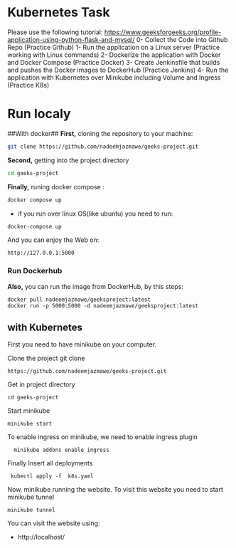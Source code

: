 # Kubernetes Task
Please use the following tutorial:
https://www.geeksforgeeks.org/profile-application-using-python-flask-and-mysql/
0- Collect the Code into Github Repo (Practice Github)
1- Run the application on a Linux server (Practice working with Linux commands)
2- Dockerize the application with Docker and Docker Compose (Practice Docker)
3- Create Jenkinsfile that builds and pushes the Docker images to DockerHub (Practice
Jenkins)
4- Run the application with Kubernetes over Minikube including Volume and Ingress (Practice
K8s)


# Run localy ##

##With docker##
**First,** cloning the repository to your machine:
```bash
git clone https://github.com/nadeemjazmawe/geeks-project.git
```

**Second,** getting into the project directory
```bash
cd geeks-project
```

**Finally,** runing docker compose :
```bash
docker compose up
```
* if you run over linux OS(like ubuntu) you need to run:
```bash
docker-compose up
```

And you can enjoy the Web on:
``` 
http://127.0.0.1:5000
```


### Run Dockerhub ###

**Also,** you can run the image from DockerHub, by this steps:
```
docker pull nadeemjazmawe/geeksproject:latest
docker run -p 5000:5000 -d nadeemjazmawe/geeksproject:latest
```

## with Kubernetes #
First you need to have minikube on your computer.

Clone the project
git clone 
```
https://github.com/nadeemjazmawe/geeks-project.git
```
Get in project directory
```
cd geeks-project
```
 
Start minikube
```
minikube start
```
To enable ingress on minikube, we need to enable ingress plugin
```
  minikube addons enable ingress
```
Finally Insert all deployments
```
 kubectl apply -f  k8s.yaml
```

Now, minikube running the website.
To visit this website you need to start minikube tunnel 
```
minikube tunnel
```


You can visit the website using:
* http://localhost/
